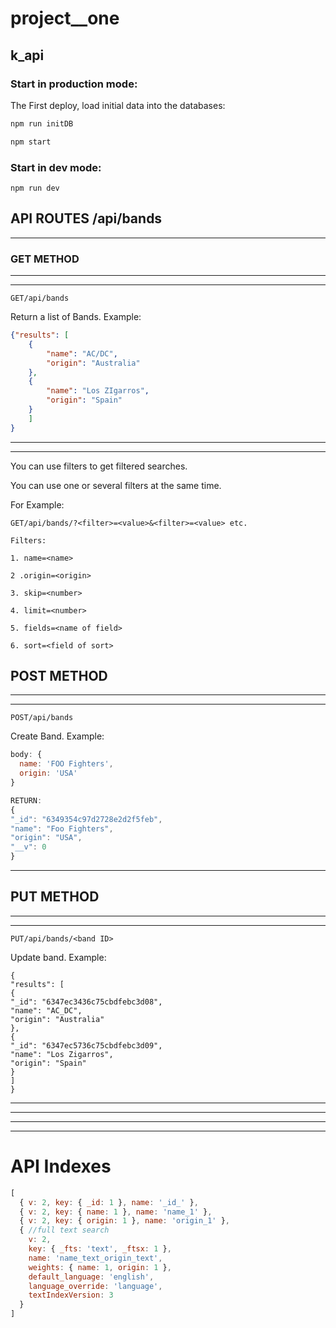 # project__one

## k_api

### Start in production mode:

The First deploy, load initial data into the databases:

```sh
npm run initDB
```


```sh
npm start
```

### Start in dev mode:
```
npm run dev
```


## API ROUTES  /api/bands

****
### **GET METHOD**
****
****


```
GET/api/bands
```
Return a list of Bands. Example:

```json
{"results": [
    {
        "name": "AC/DC",
        "origin": "Australia"
    },
    {
        "name": "Los ZIgarros",
        "origin": "Spain"
    }
    ]
}
```
****
****

You can use filters to get filtered searches.

You can use one or several filters at the same time.

 For Example:

```
GET/api/bands/?<filter>=<value>&<filter>=<value> etc.
```

```
Filters:

1. name=<name>

2 .origin=<origin>

3. skip=<number>

4. limit=<number>

5. fields=<name of field>

6. sort=<field of sort>
```

## **POST METHOD**
****
****
```
POST/api/bands
```
Create Band. Example:
```js
body: {
  name: 'FOO Fighters',
  origin: 'USA'
}

RETURN:
{
"_id": "6349354c97d2728e2d2f5feb",
"name": "Foo Fighters",
"origin": "USA",
"__v": 0
}

```

****
## **PUT METHOD**
****
****

```
PUT/api/bands/<band ID>
```
Update band. Example:
```
{
"results": [
{
"_id": "6347ec3436c75cbdfebc3d08",
"name": "AC_DC",
"origin": "Australia"
},
{
"_id": "6347ec5736c75cbdfebc3d09",
"name": "Los Zigarros",
"origin": "Spain"
}
]
}
```

*****
*****
*****
*****
# API Indexes

```js
[
  { v: 2, key: { _id: 1 }, name: '_id_' },
  { v: 2, key: { name: 1 }, name: 'name_1' },
  { v: 2, key: { origin: 1 }, name: 'origin_1' },
  { //full text search
    v: 2,
    key: { _fts: 'text', _ftsx: 1 },
    name: 'name_text_origin_text',
    weights: { name: 1, origin: 1 },
    default_language: 'english',
    language_override: 'language',
    textIndexVersion: 3
  }
]
```